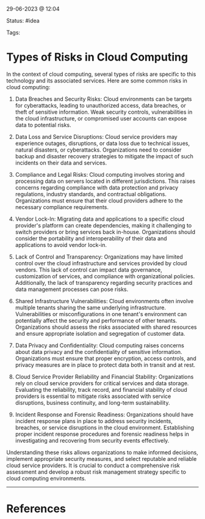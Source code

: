29-06-2023 @ 12:04

Status: #idea

Tags: 

# Types of Risks in Cloud Computing

In the context of cloud computing, several types of risks are specific to this technology and its associated services. Here are some common risks in cloud computing:

1. Data Breaches and Security Risks: Cloud environments can be targets for cyberattacks, leading to unauthorized access, data breaches, or theft of sensitive information. Weak security controls, vulnerabilities in the cloud infrastructure, or compromised user accounts can expose data to potential risks.
    
2. Data Loss and Service Disruptions: Cloud service providers may experience outages, disruptions, or data loss due to technical issues, natural disasters, or cyberattacks. Organizations need to consider backup and disaster recovery strategies to mitigate the impact of such incidents on their data and services.
    
3. Compliance and Legal Risks: Cloud computing involves storing and processing data on servers located in different jurisdictions. This raises concerns regarding compliance with data protection and privacy regulations, industry standards, and contractual obligations. Organizations must ensure that their cloud providers adhere to the necessary compliance requirements.
    
4. Vendor Lock-In: Migrating data and applications to a specific cloud provider's platform can create dependencies, making it challenging to switch providers or bring services back in-house. Organizations should consider the portability and interoperability of their data and applications to avoid vendor lock-in.
    
5. Lack of Control and Transparency: Organizations may have limited control over the cloud infrastructure and services provided by cloud vendors. This lack of control can impact data governance, customization of services, and compliance with organizational policies. Additionally, the lack of transparency regarding security practices and data management processes can pose risks.
    
6. Shared Infrastructure Vulnerabilities: Cloud environments often involve multiple tenants sharing the same underlying infrastructure. Vulnerabilities or misconfigurations in one tenant's environment can potentially affect the security and performance of other tenants. Organizations should assess the risks associated with shared resources and ensure appropriate isolation and segregation of customer data.
    
7. Data Privacy and Confidentiality: Cloud computing raises concerns about data privacy and the confidentiality of sensitive information. Organizations must ensure that proper encryption, access controls, and privacy measures are in place to protect data both in transit and at rest.
    
8. Cloud Service Provider Reliability and Financial Stability: Organizations rely on cloud service providers for critical services and data storage. Evaluating the reliability, track record, and financial stability of cloud providers is essential to mitigate risks associated with service disruptions, business continuity, and long-term sustainability.
    
9. Incident Response and Forensic Readiness: Organizations should have incident response plans in place to address security incidents, breaches, or service disruptions in the cloud environment. Establishing proper incident response procedures and forensic readiness helps in investigating and recovering from security events effectively.
    

Understanding these risks allows organizations to make informed decisions, implement appropriate security measures, and select reputable and reliable cloud service providers. It is crucial to conduct a comprehensive risk assessment and develop a robust risk management strategy specific to cloud computing environments.

---
# References
